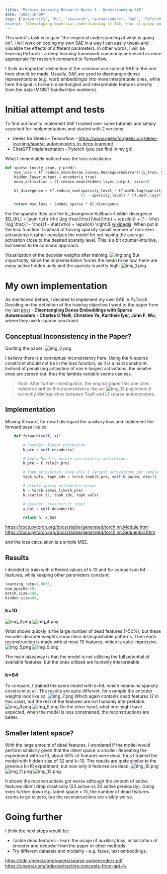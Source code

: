 ```yaml
---
title: "Machine Learning Research Notes 2 - Understanding SAE"
date: "2025-10-08"
tags: ["university", "ML", "research", "autoencoders", "SAE", "PyTorch""]
excerpt: "Deeveloping emperical understanding of SAE, what is going on, effects of parameters into learned features."
---
```

This week's task is to gain "the empirical understanding of what is going on". I will work on coding my own SAE in a way I can easily tweak and visualize the effects of different parameters. In other words, I will be learning PyTorch - a deep learning framework commonly perceived as more appropriate for research compared to Tensorflow.

I think an important distinction of the common use case of SAE to the one here should be made. Usually, SAE are used to disentangle dense representations (e.g. word embeddings) into more interpretable ones, while here the goal is to learn disentangled and interpretable features directly from the data (MNIST handwritten numbers).

# Initial attempt and tests

To find out how to implement SAE I looked over some tutorials and simply searched for implementations and started with 2 versions:

- Geeks for Geeks - Tensorflow - https://www.geeksforgeeks.org/deep-learning/sparse-autoencoders-in-deep-learning/
- ChatGPT implementation - Pytorch (you can find in my gh)

What I immediately noticed was the loss calculation.

```python
def sparse_loss(y_true, y_pred):
    mse_loss = tf.reduce_mean(keras.losses.MeanSquaredError()(y_true, y_pred))
    hidden_layer_output = encoder(y_true)
    mean_activation = tf.reduce_mean(hidden_layer_output, axis=0)

    kl_divergence = tf.reduce_sum(sparsity_level * tf.math.log(sparsity_level / (mean_activation + 1e-10)) +
                                  (1 - sparsity_level) * tf.math.log((1 - sparsity_level) / (1 - mean_activation + 1e-10)))

    return mse_loss + lambda_sparse * kl_divergence
```

For the sparsity they use the kl_divergence Kullback–Leibler divergence $D_{KL} = \sum \left( \rho \log \frac{\rho}{\hat{\rho} + \epsilon} + (1 - \rho) \log \frac{1 - \rho}{1 - \hat{\rho} + \epsilon} \right)$ [wikipedia](https://en.wikipedia.org/wiki/Kullback%E2%80%93Leibler_divergence). When put in the loss function it instead of forcing sparsity (small number of non-zero activations) it rather penalizes the model for not having the average activation close to the desired sparsity level. This is a bit counter-intuitive, but seems to be common approach.

Visualization of the decoder weights after training:
![img.png](06-10-2025-ml-research-2/img.png)
But importantly, since the implementation forces the mean to be low, there are many active hidden units and the sparsity is pretty high:
![img_1.png](06-10-2025-ml-research-2/img_1.png)

# My own implementation

As mentioned before, I decided to implement my own SAE in PyTorch. Deciding on the definition of the training objective I went to the paper from my last [post](https://www.maksderylo.com/#/blog/30-09-2025-ml-research-1) - **Disentangling Dense Embeddings with Sparse Autoencoders - Charles O'Neill, Christine Ye, Kartheik Iyer, John F. Wu**, where they use $k$-sparse constraint.

## Conceptual Inconsistency in the Paper?

Quoting the paper:
![img_2.png](06-10-2025-ml-research-2/img_2.png)

I believe there is a conceptual inconsistency here. Using the $k$-sparse constraint should not be in the loss function, as it is a hard constraint. Instead of penalizing activation of non k-largest activations, the smaller ones are zeroed out, thus the lambda variable seems useless.

> Note: After further investigation, the original paper this one cites indeeds clarifies this inconsistency like so:
![img_13.png](06-10-2025-ml-research-2/img_13.png) where it correctly distinguishes between TopK and L1 sparse autoencoders. 

## Implementation 

Moving forward, for now I disregard the auxiliary loss and implement the forward pass like so:

``` python 
    def forward(self, x):

        # Encoder: linear projection
        h_pre = self.encoder(x)

        # Apply ReLU to ensure non-negative activations
        h_pre = F.relu(h_pre)

        # TopK activation: keep only k largest activations per sample
        topk_vals, topk_idx = torch.topk(h_pre, self.k_param, dim=1)

        # Create sparse activation tensor
        h = torch.zeros_like(h_pre)
        h.scatter_(1, topk_idx, topk_vals)

        # Decoder: reconstruct input
        x_hat = self.decoder(h)

        return h, x_hat
```
https://docs.pytorch.org/docs/stable/generated/torch.nn.Module.html
https://docs.pytorch.org/docs/stable/generated/torch.nn.Sequential.html

and the loss calculation is a simple MSE.

## Results

I decided to train with different values of k 10 and for comparison 64 features, while keeping other parameters constant:

```python
learning_rate=0.0005,
num_epochs=50,
batch_size=256,
hidden_size=64,
```

### k=10
![img_3.png](06-10-2025-ml-research-2/img_3.png)
![img_4.png](06-10-2025-ml-research-2/img_4.png)

What shows quickly is the large number of dead features (>50%), but these encoder decoder weights show clear distinguishable patterns. Then each reconstruction is made with at most 10 features, which is quite impressive.
![img_5.png](06-10-2025-ml-research-2/img_5.png)
![img_6.png](06-10-2025-ml-research-2/img_6.png)

The main takeaway is that the model is not utilizing the full potential of available features, but the ones utilized are humanly interpretable.

### k=64

To compare, I trained the same model with k=64, which means no sparsity constraint at all. The results are quite different, for example the encoder weights look like so:
![img_7.png](06-10-2025-ml-research-2/img_7.png)
Which again contains dead features (2 in this case), but the rest of the features are not humanly interpretable.
![img_8.png](06-10-2025-ml-research-2/img_8.png)
![img_9.png](06-10-2025-ml-research-2/img_9.png)
On the other hand, what one might have expected, when the model is less constrained, the reconstructions are better.

## Smaller latent space?

With the large amount of dead features, I wondered if the model would perform similarly given that the latent space is smaller. Repeating the experiment with k=10, about 50% of features were dead, thus I trained the model with hidden size of 32 and k=10. The results are quite similar to the previous k=10 experiment, but now only 9 features are dead.
![img_10.png](06-10-2025-ml-research-2/img_10.png)
![img_11.png](06-10-2025-ml-research-2/img_11.png)
![img_12.png](06-10-2025-ml-research-2/img_12.png)

It shows the reconstructions got worse although the amount of active features didn't drop drastically (23 active vs 30 active previously). Going even further down e.g. latent space = 15, the number of dead features seems to go to zero, but the reconstructions are visibly worse.

# Going further

I think the next steps would be:
- Tackle dead features - learn the usage of auxiliary loss, initialization of encoder and decoder from the paper or other methods.
- Try different datasets and modality - e.g. faces, text embeddings.
  

https://cdn.openai.com/papers/sparse-autoencoders.pdf
https://openai.com/index/extracting-concepts-from-gpt-4/